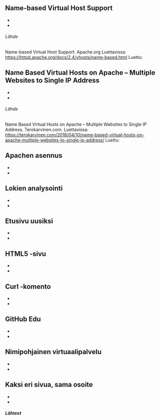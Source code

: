 ## Name-based Virtual Host Support

-
-

###### Lähde

Name-based Virtual Host Support. Apache.org Luettavissa: https://httpd.apache.org/docs/2.4/vhosts/name-based.html Luettu:

## Name Based Virtual Hosts on Apache – Multiple Websites to Single IP Address

-
-

###### Lähde

Name Based Virtual Hosts on Apache – Multiple Websites to Single IP Address. Terokarvinen.com. Luettavissa: https://terokarvinen.com/2018/04/10/name-based-virtual-hosts-on-apache-multiple-websites-to-single-ip-address/ Luettu: 

## Apachen asennus

-
-

## Lokien analysointi

-
-

## Etusivu uusiksi

-
-

## HTML5 -sivu

-
-

## Curl -komento

-
-

## GitHub Edu

-
-

## Nimipohjainen virtuaalipalvelu

-
-

## Kaksi eri sivua, sama osoite

-
-

##### Lähteet

